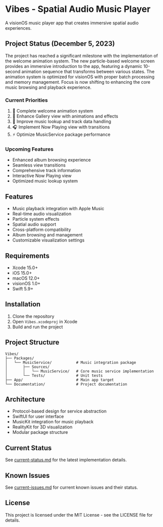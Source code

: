 # Vibes - Spatial Audio Music Player

A visionOS music player app that creates immersive spatial audio experiences.

## Project Status (December 5, 2023)

The project has reached a significant milestone with the implementation of the welcome animation system. The new particle-based welcome screen provides an immersive introduction to the app, featuring a dynamic 10-second animation sequence that transforms between various states. The animation system is optimized for visionOS with proper batch processing and memory management. Focus is now shifting to enhancing the core music browsing and playback experience.

### Current Priorities
1. 🎨 Complete welcome animation system
2. 🌟 Enhance Gallery view with animations and effects
3. 🎵 Improve music lookup and track data handling
4. 🎧 Implement Now Playing view with transitions
5. ⚡️ Optimize MusicService package performance

### Upcoming Features
- Enhanced album browsing experience
- Seamless view transitions
- Comprehensive track information
- Interactive Now Playing view
- Optimized music lookup system

## Features

- Music playback integration with Apple Music
- Real-time audio visualization
- Particle system effects
- Spatial audio support
- Cross-platform compatibility
- Album browsing and management
- Customizable visualization settings

## Requirements

- Xcode 15.0+
- iOS 15.0+
- macOS 12.0+
- visionOS 1.0+
- Swift 5.9+

## Installation

1. Clone the repository
2. Open `Vibes.xcodeproj` in Xcode
3. Build and run the project

## Project Structure

```
Vibes/
├── Packages/
│   └── MusicService/           # Music integration package
│       ├── Sources/
│       │   └── MusicService/   # Core music service implementation
│       └── Tests/              # Unit tests
├── App/                        # Main app target
└── Documentation/              # Project documentation
```

## Architecture

- Protocol-based design for service abstraction
- SwiftUI for user interface
- MusicKit integration for music playback
- RealityKit for 3D visualization
- Modular package structure

## Current Status

See [current-status.md](current-status.md) for the latest implementation details.

## Known Issues

See [current-issues.md](current-issues.md) for current known issues and their status.

## License

This project is licensed under the MIT License - see the LICENSE file for details.
